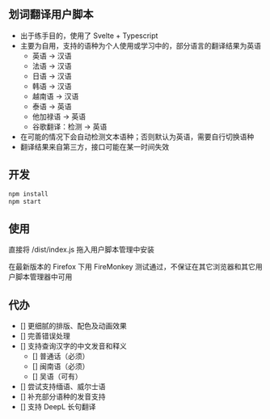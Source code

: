 ## 划词翻译用户脚本

- 出于练手目的，使用了 Svelte + Typescript
- 主要为自用，支持的语种为个人使用或学习中的，部分语言的翻译结果为英语
  - 英语 -> 汉语
  - 法语 -> 汉语
  - 日语 -> 汉语
  - 韩语 -> 汉语
  - 越南语 -> 汉语
  - 泰语 -> 英语
  - 他加禄语 -> 英语
  - 谷歌翻译：检测 -> 英语
- 在可能的情况下会自动检测文本语种；否则默认为英语，需要自行切换语种
- 翻译结果来自第三方，接口可能在某一时间失效

## 开发

```bash
npm install
npm start
```

## 使用

直接将 /dist/index.js 拖入用户脚本管理中安装

在最新版本的 Firefox 下用 FireMonkey 测试通过，不保证在其它浏览器和其它用户脚本管理器中可用

## 代办

- [] 更细腻的排版、配色及动画效果
- [] 完善错误处理
- [] 支持查询汉字的中文发音和释义
  - [] 普通话（必须）
  - [] 闽南语（必须）
  - [] 吴语（可有）
- [] 尝试支持缅语、威尔士语
- [] 补充部分语种的发音支持
- [] 支持 DeepL 长句翻译
